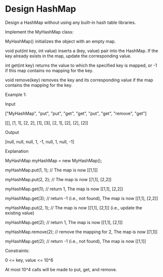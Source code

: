 # Design HashMap

Design a HashMap without using any built-in hash table libraries.

Implement the MyHashMap class:

MyHashMap() initializes the object with an empty map.

void put(int key, int value) inserts a (key, value) pair into the HashMap. If the key already exists in the map, update the corresponding value.

int get(int key) returns the value to which the specified key is mapped, or -1 if this map contains no mapping for the key.

void remove(key) removes the key and its corresponding value if the map contains the mapping for the key.
 

Example 1:

Input

["MyHashMap", "put", "put", "get", "get", "put", "get", "remove", "get"]


[[], [1, 1], [2, 2], [1], [3], [2, 1], [2], [2], [2]]

Output


[null, null, null, 1, -1, null, 1, null, -1]



Explanation

MyHashMap myHashMap = new MyHashMap();

myHashMap.put(1, 1); // The map is now [[1,1]]


myHashMap.put(2, 2); // The map is now [[1,1], [2,2]]

myHashMap.get(1);    // return 1, The map is now [[1,1], [2,2]]

myHashMap.get(3);    // return -1 (i.e., not found), The map is now [[1,1], [2,2]]

myHashMap.put(2, 1); // The map is now [[1,1], [2,1]] (i.e., update the existing value)


myHashMap.get(2);    // return 1, The map is now [[1,1], [2,1]]

myHashMap.remove(2); // remove the mapping for 2, The map is now [[1,1]]

myHashMap.get(2);    // return -1 (i.e., not found), The map is now [[1,1]]




Constraints:

0 <= key, value <= 10^6

At most 10^4 calls will be made to put, get, and remove.
